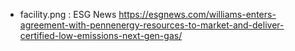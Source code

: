 - facility.png : ESG News https://esgnews.com/williams-enters-agreement-with-pennenergy-resources-to-market-and-deliver-certified-low-emissions-next-gen-gas/
